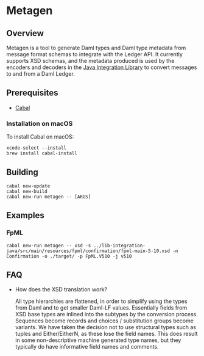 # Metagen

## Overview

Metagen is a tool to generate Daml types and Daml type metadata from message format schemas to integrate with the Ledger API. It currently supports XSD schemas, and the metadata produced is used by the encoders and decoders in the [Java Integration Library](../lib-integration-java/README.md) to convert messages to and from a Daml Ledger.

## Prerequisites

- [Cabal](https://www.haskell.org/cabal/)

### Installation on macOS
To install Cabal on macOS:
```
xcode-select --install
brew install cabal-install
```

## Building

```
cabal new-update
cabal new-build
cabal new-run metagen -- [ARGS]
```

## Examples

### FpML

```
cabal new-run metagen -- xsd -s ../lib-integration-java/src/main/resources/fpml/confirmation/fpml-main-5-10.xsd -n Confirmation -o ./target/ -p FpML.V510 -j v510
```

## FAQ

- How does the XSD translation work?

  All type hierarchies are flattened, in order to simplify using the
types from Daml and to get smaller Daml-LF values. Essentially fields
from XSD base types are inlined into the subtypes by the conversion
process. Sequences become records and choices / substitution groups
become variants. We have taken the decision not to use structural
types such as tuples and Either/EitherN, as these lose the field
names. This does result in some non-descriptive machine generated type
names, but they typically do have informative field names and
comments.
